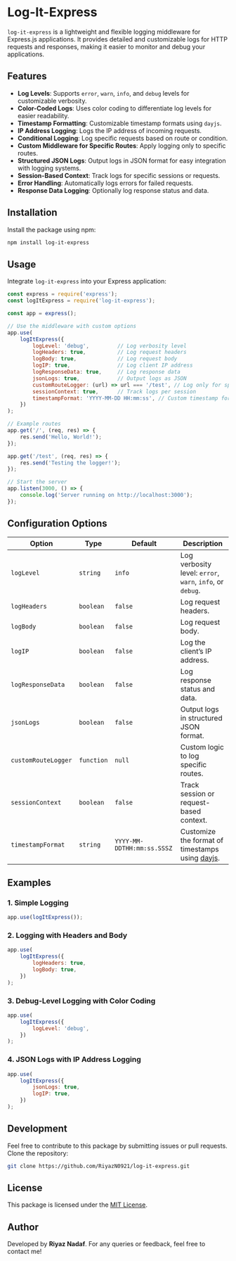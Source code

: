 # Log-It-Express

`log-it-express` is a lightweight and flexible logging middleware for Express.js applications. It provides detailed and customizable logs for HTTP requests and responses, making it easier to monitor and debug your applications.

## Features

- **Log Levels**: Supports `error`, `warn`, `info`, and `debug` levels for customizable verbosity.
- **Color-Coded Logs**: Uses color coding to differentiate log levels for easier readability.
- **Timestamp Formatting**: Customizable timestamp formats using `dayjs`.
- **IP Address Logging**: Logs the IP address of incoming requests.
- **Conditional Logging**: Log specific requests based on route or condition.
- **Custom Middleware for Specific Routes**: Apply logging only to specific routes.
- **Structured JSON Logs**: Output logs in JSON format for easy integration with logging systems.
- **Session-Based Context**: Track logs for specific sessions or requests.
- **Error Handling**: Automatically logs errors for failed requests.
- **Response Data Logging**: Optionally log response status and data.

## Installation

Install the package using npm:

```bash
npm install log-it-express
```

## Usage

Integrate `log-it-express` into your Express application:

```javascript
const express = require('express');
const logItExpress = require('log-it-express');

const app = express();

// Use the middleware with custom options
app.use(
    logItExpress({
        logLevel: 'debug',         // Log verbosity level
        logHeaders: true,          // Log request headers
        logBody: true,             // Log request body
        logIP: true,               // Log client IP address
        logResponseData: true,     // Log response data
        jsonLogs: true,            // Output logs as JSON
        customRouteLogger: (url) => url === '/test', // Log only for specific routes
        sessionContext: true,      // Track logs per session
        timestampFormat: 'YYYY-MM-DD HH:mm:ss', // Custom timestamp format
    })
);

// Example routes
app.get('/', (req, res) => {
    res.send('Hello, World!');
});

app.get('/test', (req, res) => {
    res.send('Testing the logger!');
});

// Start the server
app.listen(3000, () => {
    console.log('Server running on http://localhost:3000');
});
```

## Configuration Options

| Option               | Type                | Default                   | Description                                                                 |
|----------------------|---------------------|---------------------------|-----------------------------------------------------------------------------|
| `logLevel`           | `string`           | `info`                    | Log verbosity level: `error`, `warn`, `info`, or `debug`.                  |
| `logHeaders`         | `boolean`          | `false`                   | Log request headers.                                                       |
| `logBody`            | `boolean`          | `false`                   | Log request body.                                                          |
| `logIP`              | `boolean`          | `false`                   | Log the client’s IP address.                                               |
| `logResponseData`    | `boolean`          | `false`                   | Log response status and data.                                              |
| `jsonLogs`           | `boolean`          | `false`                   | Output logs in structured JSON format.                                     |
| `customRouteLogger`  | `function`         | `null`                    | Custom logic to log specific routes.                                       |
| `sessionContext`     | `boolean`          | `false`                   | Track session or request-based context.                                    |
| `timestampFormat`    | `string`           | `YYYY-MM-DDTHH:mm:ss.SSSZ`| Customize the format of timestamps using [dayjs](https://day.js.org/).     |

## Examples

### 1. Simple Logging

```javascript
app.use(logItExpress());
```

### 2. Logging with Headers and Body

```javascript
app.use(
    logItExpress({
        logHeaders: true,
        logBody: true,
    })
);
```

### 3. Debug-Level Logging with Color Coding

```javascript
app.use(
    logItExpress({
        logLevel: 'debug',
    })
);
```

### 4. JSON Logs with IP Address Logging

```javascript
app.use(
    logItExpress({
        jsonLogs: true,
        logIP: true,
    })
);
```

## Development

Feel free to contribute to this package by submitting issues or pull requests. Clone the repository:

```bash
git clone https://github.com/RiyazN0921/log-it-express.git
```

## License

This package is licensed under the [MIT License](LICENSE).

## Author

Developed by **Riyaz Nadaf**. For any queries or feedback, feel free to contact me!

